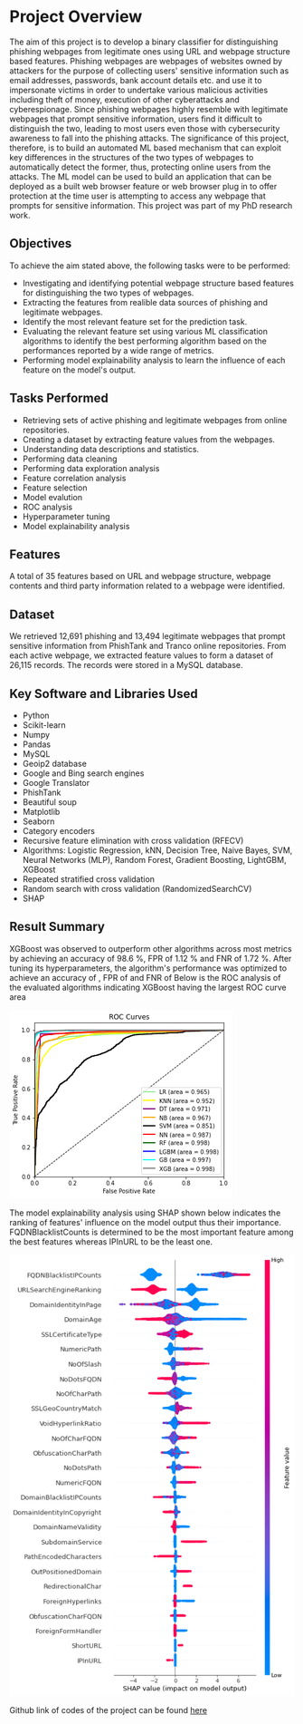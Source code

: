 # Project Overview
The aim of this project is to develop a binary classifier for distinguishing phishing webpages from legitimate ones using URL and webpage structure based features. Phishing webpages are webpages of websites owned by attackers for the purpose of collecting users' sensitive information such as email addresses, passwords, bank account details etc. and use it to impersonate victims in order to undertake various malicious activities including theft of money, execution of other cyberattacks and cyberespionage. Since phishing webpages highly resemble with legitimate webpages that prompt sensitive information, users find it difficult to distinguish the two, leading to most users even those with cybersecurity awareness to fall into the phishing attacks. The significance of this project, therefore, is to build an automated ML based mechanism that can exploit key differences in the structures of the two types of webpages to automatically detect the former, thus, protecting online users from the attacks. The ML model can be used to build an application that can be deployed as a built web browser feature or web browser plug in to offer protection at the time user is attempting to access any webpage that prompts for sensitive information. This project was part of my PhD research work.

## Objectives
To achieve the aim stated above, the following tasks were to be performed:
* Investigating and identifying potential webpage structure based features for distinguishing the two types of webpages.
* Extracting the features from realible data sources of phishing and legitimate webpages.
* Identify the most relevant feature set for the prediction task.
* Evaluating the relevant feature set using various ML classification algorithms to identify the best performing algorithm based on the performances reported by a wide range of metrics.
* Performing model explainability analysis to learn the influence of each feature on the model's output.

## Tasks Performed
* Retrieving sets of active phishing and legitimate webpages from online repositories.
* Creating a dataset by extracting feature values from the webpages.
* Understanding data descriptions and statistics.
* Performing data cleaning
* Performing data exploration analysis
* Feature correlation analysis
* Feature selection
* Model evalution
* ROC analysis
* Hyperparameter tuning
* Model explainability analysis

## Features
A total of 35 features based on URL and webpage structure, webpage contents and third party information related to a webpage were identified.

## Dataset
We retrieved 12,691 phishing and 13,494 legitimate webpages that prompt sensitive information from PhishTank and Tranco online repositories. From each active webpage, we extracted feature values to form a dataset of 26,115 records. The records were stored in a MySQL database.

## Key Software and Libraries Used
* Python
* Scikit-learn
* Numpy
* Pandas
* MySQL
* Geoip2 database
* Google and Bing search engines
* Google Translator
* PhishTank
* Beautiful soup
* Matplotlib
* Seaborn
* Category encoders
* Recursive feature elimination with cross validation (RFECV)
* Algorithms: Logistic Regression, kNN, Decision Tree, Naive Bayes, SVM, Neural Networks (MLP), Random Forest, Gradient Boosting, LightGBM, XGBoost
* Repeated stratified cross validation
* Random search with cross validation (RandomizedSearchCV)
* SHAP

## Result Summary
XGBoost was observed to outperform other algorithms across most metrics by achieving an accuracy of 98.6 %, FPR of 1.12 % and FNR of 1.72 %. After tuning its hyperparameters, the algorithm's performance was optimized to achieve an accuracy of , FPR of and FNR of 
Below is the ROC analysis of the evaluated algorithms indicating XGBoost having the largest ROC curve area

![](https://github.com/Popseli/Predicting_Phishing_Webpages/blob/main/Proj_images/ROC.png)

The model explainability analysis using SHAP shown below indicates the ranking of features' influence on the model output thus their importance. FQDNBlacklistCounts is determined to be the most important feature among the best features whereas IPInURL to be the least one.

![](https://github.com/Popseli/Predicting_Phishing_Webpages/blob/main/Proj_images/SHAP%201.png)

Github link of codes of the project can be found [here](https://github.com/Popseli/Predicting_Phishing_Webpages)
